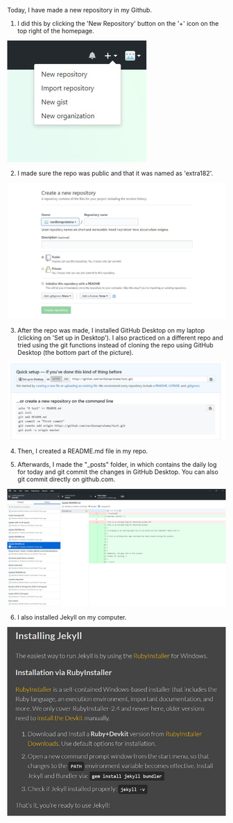 Today, I have made a new repository in my Github. 
1. I did this by clicking the 'New Repository' button on the '+' icon on the top right of the homepage. 

![img](https://raw.githubusercontent.com/nardienapratama/extra182/master/_posts/img/newrepo.JPG)

2. I made sure the repo was public and that it was named as 'extra182'.

![img](https://raw.githubusercontent.com/nardienapratama/extra182/master/_posts/img/createnewrepo.JPG)

3. After the repo was made, I installed GitHub Desktop on my laptop (clicking on 'Set up in Desktop'). I also practiced on a different repo and tried using the git functions instead of cloning the repo using GitHub Desktop (the bottom part of the picture).

![img](https://raw.githubusercontent.com/nardienapratama/extra182/master/_posts/img/reposetup.JPG)

4. Then, I created a README.md file in my repo.

5. Afterwards, I made the "_posts" folder, in which contains the daily log for today and git commit the changes in GitHub Desktop. You can also git commit directly on github.com.

![img](https://raw.githubusercontent.com/nardienapratama/extra182/master/_posts/img/commitusinggithubdesktop.JPG)

6. I also installed Jekyll on my computer.

![img](https://raw.githubusercontent.com/nardienapratama/extra182/master/_posts/img/installjekyll.JPG)




